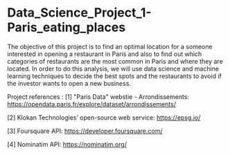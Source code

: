 # Data_Science_Project_1-Paris_eating_places
The objective of this project is to find an optimal location for a
someone interested in opening a restaurant in Paris and also to find out which categories of restaurants are the most common in Paris and where they are located.
In order to do this analysis, we will use data science and machine learning techniques to decide the best spots and the restaurants to avoid if the investor wants to open a new business.

Project references :
[1] "Paris Data" webstie - Arrondissements: https://opendata.paris.fr/explore/dataset/arrondissements/

[2] Klokan Technologies’ open-source web service: https://epsg.io/

[3] Foursquare API: https://developer.foursquare.com/

[4] Nominatim API: https://nominatim.org/
